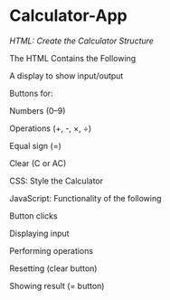 # Calculator-App

*HTML: Create the Calculator Structure*

The HTML Contains the Following 

A display to show input/output

Buttons for:

Numbers (0–9)

Operations (+, -, ×, ÷)

Equal sign (=)

Clear (C or AC)

CSS: Style the Calculator

JavaScript: Functionality of the following 

Button clicks

Displaying input

Performing operations

Resetting (clear button)

Showing result (= button)
